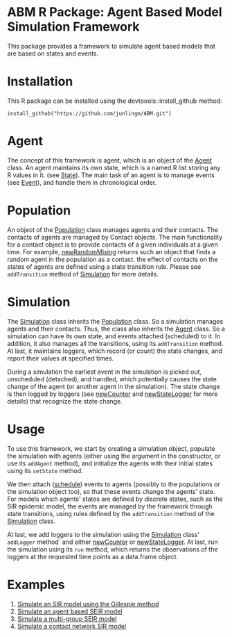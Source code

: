 # ABM R Package: Agent Based Model Simulation Framework

This package provides a framework to simulate agent based models that are
based on states and events.

# Installation

This R package can be installed using the devtoools::install_github method:
```
install_github("https://github.com/junlingm/ABM.git")
```

# Agent
The concept of this framework is agent, which is an object of the [Agent](https://github.com/junlingm/ABM/wiki/Agent)
class. An agent maintains its own state, which is a named R list storing any
R values in it. (see [State](https://github.com/junlingm/ABM/wiki/State)). The main task of an agent is to manage events
(see [Event](https://github.com/junlingm/ABM/wiki/Event)), and handle them in chronological order.

# Population
An object of the [Population](https://github.com/junlingm/ABM/wiki/Population) class manages agents and their contacts. The
contacts of agents are managed by Contact objects. The main functionality for
a contact object is to provide contacts of a given individuals at a given
time. For example, [newRandomMixing](https://github.com/junlingm/ABM/wiki/newRandomMixing) returns such an object that finds a
random agent in the population as a contact. the effect of contacts on the
states of agents are defined using a state transition rule. Please see
```addTransition``` method of [Simulation](https://github.com/junlingm/ABM/wiki/Simulation) for more details.

# Simulation
The [Simulation](https://github.com/junlingm/ABM/wiki/Simulation) class inherits the [Population](https://github.com/junlingm/ABM/wiki/Population) class. So a simulation
manages agents and their contacts. Thus, the class also inherits the [Agent](https://github.com/junlingm/ABM/wiki/Agent)
class. So a simulation can have its own state, and events attached
(scheduled) to it. In addition, it also manages all the transitions, using
its ```addTransition``` method. At last, it maintains loggers, which record
(or count) the state changes, and report their values at specified times.

During a simulation the earliest event in the simulation is picked out,
unscheduled (detached), and handled, which potentially causes the state
change of the agent (or another agent in the simulation). The state change is
then logged by loggers (see [newCounter](https://github.com/junlingm/ABM/wiki/newCounter) and
[newStateLogger](https://github.com/junlingm/ABM/wiki/newStateLogger) for more details) that recognize the state
change.

# Usage
To use this framework, we start by creating a simulation
object, populate the simulation with agents (either using the argument in
the constructor, or use its ```addAgent``` method), and
initialize the agents with their initial states using its ```setState``` method.

We then attach ([schedule](https://github.com/junlingm/ABM/wiki/schedule)) events to agents (possibly to the populations or
the simulation object too), so that these events change the agents' state.
For models which agents' states are defined by discrete states, such as the
SIR epidemic model, the events are managed by the framework through state
transitions, using rules defined by the ```addTransition``` method of
the [Simulation](https://github.com/junlingm/ABM/wiki/Simulation) class.

At last, we add loggers to the simulation using
the [Simulation](https://github.com/junlingm/ABM/wiki/Simulation) class' ```addLogger``` method` and either [newCounter](https://github.com/junlingm/ABM/wiki/newCounter) or
[newStateLogger](https://github.com/junlingm/ABM/wiki/newStateLogger). At last, run the simulation using
its ```run``` method, which returns the observations of the loggers
at the requested time points as a data.frame object.

# Examples
  1. [Simulate an SIR model using the Gillespie method](https://github.com/junlingm/ABM/wiki/Gillespie-SIR)
  2. [Simulate an agent based SEIR model](https://github.com/junlingm/ABM/wiki/Agent-SIR)
  3. [Simulate a multi-group SEIR model](https://github.com/junlingm/ABM/wiki/Agent-Multigroup)
  4. [Simulate a contact network SIR model](https://github.com/junlingm/ABM/wiki/Agent-Network-SIR)

